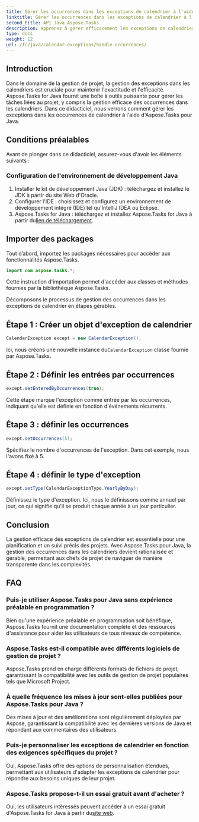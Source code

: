 ```yaml
---
title: Gérer les occurrences dans les exceptions de calendrier à l'aide d'Aspose.Tasks
linktitle: Gérer les occurrences dans les exceptions de calendrier à l'aide d'Aspose.Tasks
second_title: API Java Aspose.Tasks
description: Apprenez à gérer efficacement les exceptions de calendrier dans les projets Java avec Aspose.Tasks for Java. Rationalisez votre processus de gestion de projet dès maintenant.
type: docs
weight: 12
url: /fr/java/calendar-exceptions/handle-occurrences/
---
```

## Introduction
Dans le domaine de la gestion de projet, la gestion des exceptions dans les calendriers est cruciale pour maintenir l'exactitude et l'efficacité. Aspose.Tasks for Java fournit une boîte à outils puissante pour gérer les tâches liées au projet, y compris la gestion efficace des occurrences dans les calendriers. Dans ce didacticiel, nous verrons comment gérer les exceptions dans les occurrences de calendrier à l'aide d'Aspose.Tasks pour Java.
## Conditions préalables
Avant de plonger dans ce didacticiel, assurez-vous d'avoir les éléments suivants :
### Configuration de l'environnement de développement Java
1. Installer le kit de développement Java (JDK) : téléchargez et installez le JDK à partir du site Web d'Oracle.
2. Configurer l'IDE : choisissez et configurez un environnement de développement intégré (IDE) tel qu'IntelliJ IDEA ou Eclipse.
3.  Aspose.Tasks for Java : téléchargez et installez Aspose.Tasks for Java à partir du[lien de téléchargement](https://releases.aspose.com/tasks/java/).

## Importer des packages
Tout d’abord, importez les packages nécessaires pour accéder aux fonctionnalités Aspose.Tasks.

```java
import com.aspose.tasks.*;
```
Cette instruction d'importation permet d'accéder aux classes et méthodes fournies par la bibliothèque Aspose.Tasks.

Décomposons le processus de gestion des occurrences dans les exceptions de calendrier en étapes gérables.
## Étape 1 : Créer un objet d'exception de calendrier
```java
CalendarException except = new CalendarException();
```
 Ici, nous créons une nouvelle instance du`CalendarException` classe fournie par Aspose.Tasks.
## Étape 2 : Définir les entrées par occurrences
```java
except.setEnteredByOccurrences(true);
```
Cette étape marque l'exception comme entrée par les occurrences, indiquant qu'elle est définie en fonction d'événements récurrents.
## Étape 3 : définir les occurrences
```java
except.setOccurrences(5);
```
Spécifiez le nombre d'occurrences de l'exception. Dans cet exemple, nous l'avons fixé à 5.
## Étape 4 : définir le type d'exception
```java
except.setType(CalendarExceptionType.YearlyByDay);
```
Définissez le type d'exception. Ici, nous le définissons comme annuel par jour, ce qui signifie qu'il se produit chaque année à un jour particulier.

## Conclusion
La gestion efficace des exceptions de calendrier est essentielle pour une planification et un suivi précis des projets. Avec Aspose.Tasks pour Java, la gestion des occurrences dans les calendriers devient rationalisée et gérable, permettant aux chefs de projet de naviguer de manière transparente dans les complexités.
## FAQ
### Puis-je utiliser Aspose.Tasks pour Java sans expérience préalable en programmation ?
Bien qu'une expérience préalable en programmation soit bénéfique, Aspose.Tasks fournit une documentation complète et des ressources d'assistance pour aider les utilisateurs de tous niveaux de compétence.
### Aspose.Tasks est-il compatible avec différents logiciels de gestion de projet ?
Aspose.Tasks prend en charge différents formats de fichiers de projet, garantissant la compatibilité avec les outils de gestion de projet populaires tels que Microsoft Project.
### À quelle fréquence les mises à jour sont-elles publiées pour Aspose.Tasks pour Java ?
Des mises à jour et des améliorations sont régulièrement déployées par Aspose, garantissant la compatibilité avec les dernières versions de Java et répondant aux commentaires des utilisateurs.
### Puis-je personnaliser les exceptions de calendrier en fonction des exigences spécifiques du projet ?
Oui, Aspose.Tasks offre des options de personnalisation étendues, permettant aux utilisateurs d'adapter les exceptions de calendrier pour répondre aux besoins uniques de leur projet.
### Aspose.Tasks propose-t-il un essai gratuit avant d'acheter ?
 Oui, les utilisateurs intéressés peuvent accéder à un essai gratuit d'Aspose.Tasks for Java à partir du[site web](https://releases.aspose.com/).